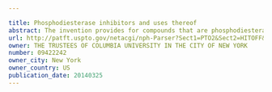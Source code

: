 ```yaml
---

title: Phosphodiesterase inhibitors and uses thereof
abstract: The invention provides for compounds that are phosphodiesterase inhibitors. The invention further provides for a method for screening compounds that bind to and modulate a phosphosdiesterase protein. The invention also provides methods for treating conditions associated with accumulated amyloid-beta peptide deposit accumulations by administering a phosphodiesterase-binding compound to a subject.
url: http://patft.uspto.gov/netacgi/nph-Parser?Sect1=PTO2&Sect2=HITOFF&p=1&u=%2Fnetahtml%2FPTO%2Fsearch-adv.htm&r=1&f=G&l=50&d=PALL&S1=09422242&OS=09422242&RS=09422242
owner: THE TRUSTEES OF COLUMBIA UNIVERSITY IN THE CITY OF NEW YORK
number: 09422242
owner_city: New York
owner_country: US
publication_date: 20140325
---
```

